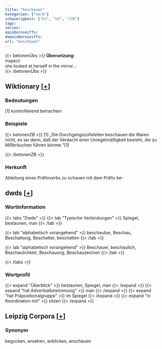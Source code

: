 ```yaml
---
title: "beschauen"
kategorien: ["Verb"]
schwierigkeit: ["k1", "h2", "r20"]
tags:
series:
mainDornseiffs:
domainDornseiffs:
url: "beschauen"
---
```


{{< betonenÜbs >}}
**Übersetzung:**  
inspect  
she looked at herself in the mirror...  
{{< /betonenÜbs >}}

## Wiktionary [[+](https://de.wiktionary.org/wiki/beschauen)]

### Bedeutungen
[1] kontrollierend betrachten  

### Beispiele
{{< betonenZB >}}
[1] „Die Durchgangszollstellen beschauen die Waren nicht, es sei denn, daß der Verdacht einer Unregelmäßigkeit besteht, die zu Mißbräuchen führen könnte.“[1]  

{{< /betonenZB >}}
### Herkunft
Ableitung eines Präfixverbs zu schauen mit dem Präfix be-  



## dwds [[+](https://www.dwds.de/wb/beschauen)]

### Wortinformation
{{< tabs "Dwds" >}}
{{< tab "Typische Verbindungen" >}}
Spiegel, bestaunen, man
{{< /tab >}}

{{< tab "alphabetisch vorangehend" >}}
beschaubar, Beschau, Beschattung, Beschatter, beschatten
{{< /tab >}}

{{< tab "alphabetisch vorangehend" >}}
Beschauer, beschaulich, Beschaulichkeit, Beschauung, Beschauzeichen
{{< /tab >}}

{{< /tabs >}}

### Wortprofil
{{< expand "Überblick" >}} bestaunen, Spiegel, man {{< /expand >}}
{{< expand "hat Adverbialbestimmung" >}} man {{< /expand >}}
{{< expand "hat Präpositionalgruppe" >}} im Spiegel {{< /expand >}}
{{< expand "in Koordination mit" >}} sitzen {{< /expand >}}

## Leipzig Corpora [[+](https://corpora.uni-leipzig.de/en/res?word=beschauen&corpusId=deu_newscrawl-public_2018)]


### Synonym
begucken, ansehen, anblicken, anschauen

